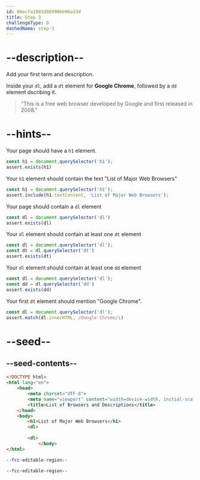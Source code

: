 ```yaml
---
id: 68ecfa1003d88990bb96a33d
title: Step 3
challengeType: 0
dashedName: step-3
---
```


# --description--
Add your first term and description.

Inside your `dl`, add a `dt` element for **Google Chrome**, followed by a `dd` element dscribing it.

> "This is a free web browser developed by Google and first released in 2008."

# --hints--

Your page should have a `h1` element.

```js
const h1 = document.querySelector('h1');
assert.exists(h1)
```

Your `h1` element should contain the text "List of Major Web Browsers"

```js
const h1 = document.querySelector('h1');
assert.include(h1.textContent, 'List of Major Web Browsers');
```

Your page should contain a `dl` element

```js
const dl = document.querySelector('dl')
assert.exists(dl)
```

Your `dl` element should contain at least one `dt` element

```js
const dl = document.querySelector('dl');
const dt = dl.querySelector('dt')
assert.exists(dt)
```

Your `dl` element should contain at least one `dd` element

```js
const dl = document.querySelector('dl');
const dd = dl.querySelector('dd')
assert.exists(dd)
```

Your first `dt` element should mention "Google Chrome".

```js
const dl = document.querySelector('dl');
assert.match(dl.innerHTML, /Google Chrome/i)
```

# --seed--

## --seed-contents--

```html
<!DOCTYPE html> 
<html lang="en"> 
    <head> 
        <meta charset="UTF-8"> 
        <meta name="viewport" content="width=device-width, initial-scale=1.0"> 
        <title>List of Browsers and Descriptions</title> 
    </head> 
    <body> 
        <h1>List of Major Web Browsers</h1> 
        <dl>
            
        <dl>
            </body> 
</html>

--fcc-editable-region--

--fcc-editable-region--
```

